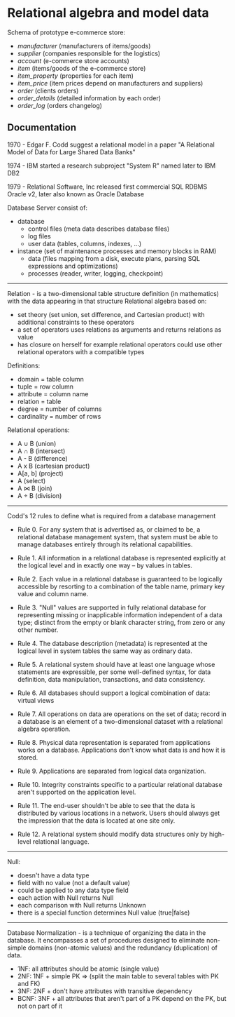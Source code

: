Relational algebra and model data
=======
Schema of prototype e-commerce store:
 - _manufacturer_ (manufacturers of items/goods)
 - _supplier_ (companies responsible for the logistics)
 - _account_ (e-commerce store accounts) 
 - _item_ (items/goods of the e-commerce store)
 - _item_property_ (properties for each item)
 - _item_price_ (item prices depend on manufacturers and suppliers)
 - _order_ (clients orders)
 - _order_details_ (detailed information by each order)
 - _order_log_ (orders changelog)


## Documentation
1970 - Edgar F. Codd suggest a relational model in a paper "A Relational Model of Data for Large Shared Data Banks"

1974 - IBM started a research subproject "System R" named later to IBM DB2

1979 - Relational Software, Inc released first commercial SQL RDBMS Oracle v2, later also known as Oracle Database 

Database Server consist of:
 - database
   - control files (meta data describes database files)
   - log files
   - user data (tables, columns, indexes, ...)
 - instance (set of maintenance processes and memory blocks in RAM)
   - data (files mapping from a disk, execute plans, parsing SQL expressions and optimizations)
   - processes (reader, writer, logging, checkpoint)

***

Relation - is a two-dimensional table structure definition (in mathematics) with the data appearing in that structure
Relational algebra based on:
 - set theory (set union, set difference, and Cartesian product) with additional constraints to these operators
 - a set of operators uses relations as arguments and returns relations as value
 - has closure on herself for example relational operators could use other relational operators with a compatible types

Definitions:
 - domain = table column
 - tuple = row column
 - attribute = column name 
 - relation = table
 - degree = number of columns
 - cardinality = number of rows

Relational operations:
 - A ∪ B (union)
 - A ∩ B (intersect)
 - A - B (difference)
 - A x B (cartesian product)
 - A[a, b] (project)
 - A (select)
 - A ⋈ B (join)
 - A ÷ B (division)

***

Codd's 12 rules to define what is required from a database management

 - Rule 0. For any system that is advertised as, or claimed to be, a relational database management system, that system must be able to manage databases entirely through its relational capabilities.

 -	Rule 1. All information in a relational database is represented explicitly at the logical level and in exactly one way – by values in tables.

 -	Rule 2. Each value in a relational database is guaranteed to be logically accessible by resorting to a combination of the table name, primary key value and column name.

 -	Rule 3. "Null" values are supported in fully relational database for representing missing or inapplicable information independent of a data type; distinct from the empty or blank character string, from zero or any other number.

 -	Rule 4. The database description (metadata) is represented at the logical level in system tables the same way as ordinary data.

 -	Rule 5. A relational system should have at least one language whose statements are expressible, per some well-defined syntax, for data definition, data manipulation, transactions, and data consistency.

 -	Rule 6. All databases should support a logical combination of data: virtual views

 -	Rule 7. All operations on data are operations on the set of data; record in a database is an element of a two-dimensional dataset with a relational algebra operation.

 -	Rule 8. Physical data representation is separated from applications works on a database. Applications don't know what data is and how it is stored.

 -	Rule 9. Applications are separated from logical data organization.

 -	Rule 10. Integrity constraints specific to a particular relational database aren't supported on the application level.

 -	Rule 11. The end-user shouldn't be able to see that the data is distributed by various locations in a network. Users should always get the impression that the data is located at one site only.

 -	Rule 12. A relational system should modify data structures only by high-level relational language.


*** ***

Null:
 - doesn't have a data type
 - field with no value (not a default value)
 - could be applied to any data type field
 - each action with Null returns Null
 - each comparison with Null returns Unknown
 - there is a special function determines Null value (true|false)

*** ***

Database Normalization - is a technique of organizing the data in the database. It encompasses a set of procedures designed to eliminate non-simple domains (non-atomic values) and the redundancy (duplication) of data.
 - 1NF: all attributes should be atomic (single value)
 - 2NF: 1NF + simple PK => (split the main table to several tables with PK and FK)
 - 3NF: 2NF + don't have attributes with transitive dependency
 - BCNF: 3NF + all attributes that aren't part of a PK depend on the PK, but not on part of it
